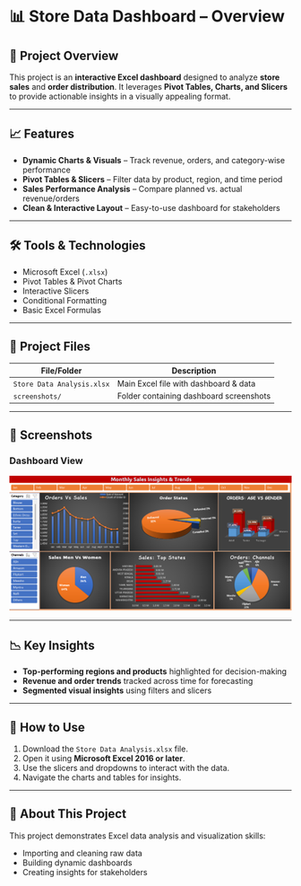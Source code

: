 # 📊 Store Data Dashboard – Overview

## 📘 Project Overview

This project is an **interactive Excel dashboard** designed to analyze **store sales** and **order distribution**. It leverages **Pivot Tables, Charts, and Slicers** to provide actionable insights in a visually appealing format.

---

## 📈 Features

- **Dynamic Charts & Visuals** – Track revenue, orders, and category-wise performance
- **Pivot Tables & Slicers** – Filter data by product, region, and time period
- **Sales Performance Analysis** – Compare planned vs. actual revenue/orders
- **Clean & Interactive Layout** – Easy-to-use dashboard for stakeholders

---

## 🛠 Tools & Technologies

- Microsoft Excel (`.xlsx`)
- Pivot Tables & Pivot Charts
- Interactive Slicers
- Conditional Formatting
- Basic Excel Formulas

---

## 📂 Project Files

| File/Folder               | Description                                 |
|---------------------------|---------------------------------------------|
| `Store Data Analysis.xlsx`| Main Excel file with dashboard & data       |
| `screenshots/`            | Folder containing dashboard screenshots     |

---

## 📸 Screenshots

### Dashboard View

![Dashboard Screenshot](screenshots/dash.png)

---

## 📉 Key Insights

- **Top-performing regions and products** highlighted for decision-making
- **Revenue and order trends** tracked across time for forecasting
- **Segmented visual insights** using filters and slicers

---

## 🧾 How to Use

1. Download the `Store Data Analysis.xlsx` file.
2. Open it using **Microsoft Excel 2016 or later**.
3. Use the slicers and dropdowns to interact with the data.
4. Navigate the charts and tables for insights.

---

## 💼 About This Project

This project demonstrates Excel data analysis and visualization skills:
- Importing and cleaning raw data
- Building dynamic dashboards
- Creating insights for stakeholders
